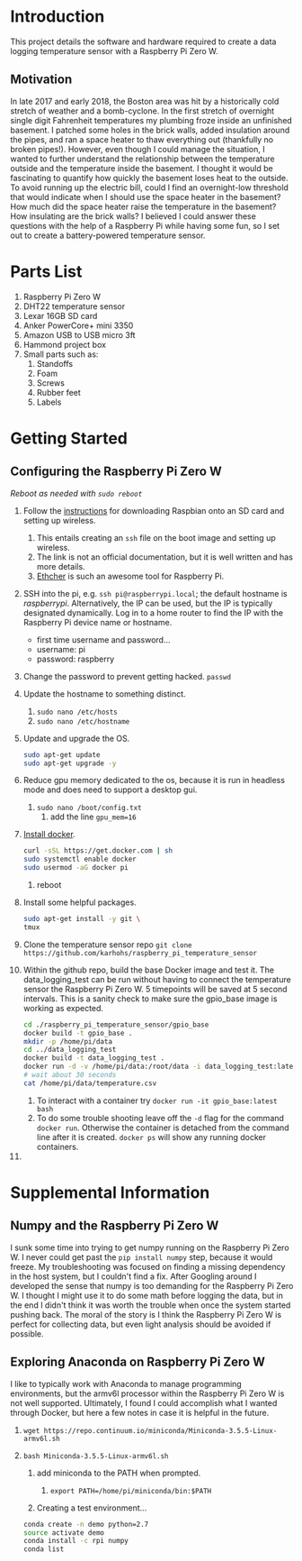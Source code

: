 # Introduction
This project details the software and hardware required to create a data logging temperature sensor with a Raspberry Pi Zero W.

## Motivation
In late 2017 and early 2018, the Boston area was hit by a historically cold stretch of weather and a bomb-cyclone. In the first stretch of overnight single digit Fahrenheit temperatures my plumbing froze inside an unfinished basement. I patched some holes in the brick walls, added insulation around the pipes, and ran a space heater to thaw everything out (thankfully no broken pipes!). However, even though I could manage the situation, I wanted to further understand the relationship between the temperature outside and the temperature inside the basement. I thought it would be fascinating to quantify how quickly the basement loses heat to the outside. To avoid running up the electric bill, could I find an overnight-low threshold that would indicate when I should use the space heater in the basement? How much did the space heater raise the temperature in the basement? How insulating are the brick walls? I believed I could answer these questions with the help of a Raspberry Pi while having some fun, so I set out to create a battery-powered temperature sensor.

# Parts List
1. Raspberry Pi Zero W
1. DHT22 temperature sensor
1. Lexar 16GB SD card
1. Anker PowerCore+ mini 3350
1. Amazon USB to USB micro 3ft
1. Hammond project box
1. Small parts such as:
   1. Standoffs
   1. Foam
   1. Screws
   1. Rubber feet
   1. Labels

# Getting Started
## Configuring the Raspberry Pi Zero W
*Reboot as needed with `sudo reboot`*

1. Follow the [instructions](https://www.losant.com/blog/getting-started-with-the-raspberry-pi-zero-w-without-a-monitor) for downloading Raspbian onto an SD card and setting up wireless.
   1. This entails creating an `ssh` file on the boot image and setting up wireless.
   1. The link is not an official documentation, but it is well written and has more details.
   1. [Ethcher](https://etcher.io/) is such an awesome tool for Raspberry Pi.

1. SSH into the pi, e.g. `ssh pi@raspberrypi.local`; the default hostname is *raspberrypi*. Alternatively, the IP can be used, but the IP is typically designated dynamically. Log in to a home router to find the IP with the Raspberry Pi device name or hostname.
   * first time username and password...
   * username: pi
   * password: raspberry

1. Change the password to prevent getting hacked. `passwd`

1. Update the hostname to something distinct.
   1. `sudo nano /etc/hosts`
   1. `sudo nano /etc/hostname`

1. Update and upgrade the OS.
   ```bash
   sudo apt-get update
   sudo apt-get upgrade -y
   ```

 1. Reduce gpu memory dedicated to the os, because it is run in headless mode and does need to support a desktop gui.
    1. `sudo nano /boot/config.txt`
       1. add the line `gpu_mem=16`

1. [Install docker](https://blog.alexellis.io/getting-started-with-docker-on-raspberry-pi/).
   ```bash
   curl -sSL https://get.docker.com | sh
   sudo systemctl enable docker
   sudo usermod -aG docker pi
   ```
   1. reboot

1. Install some helpful packages.

   ```bash
   sudo apt-get install -y git \
   tmux
   ```

1. Clone the temperature sensor repo `git clone https://github.com/karhohs/raspberry_pi_temperature_sensor`

1. Within the github repo, build the base Docker image and test it. The data_logging_test can be run without having to connect the temperature sensor the Raspberry Pi Zero W. 5 timepoints will be saved at 5 second intervals. This is a sanity check to make sure the gpio_base image is working as expected.
   ```bash
   cd ./raspberry_pi_temperature_sensor/gpio_base
   docker build -t gpio_base .
   mkdir -p /home/pi/data
   cd ../data_logging_test
   docker build -t data_logging_test .
   docker run -d -v /home/pi/data:/root/data -i data_logging_test:latest
   # wait about 30 seconds
   cat /home/pi/data/temperature.csv
   ```
   1. To interact with a container try `docker run -it gpio_base:latest bash`
   1. To do some trouble shooting leave off the `-d` flag for the command `docker run`. Otherwise the container is detached from the command line after it is created. `docker ps` will show any running docker containers.

1.

# Supplemental Information

## Numpy and the Raspberry Pi Zero W
I sunk some time into trying to get numpy running on the Raspberry Pi Zero W. I never could get past the `pip install numpy` step, because it would freeze. My troubleshooting was focused on finding a missing dependency in the host system, but I couldn't find a fix. After Googling around I developed the sense that numpy is too demanding for the Raspberry Pi Zero W. I thought I might use it to do some math before logging the data, but in the end I didn't think it was worth the trouble when once the system started pushing back. The moral of the story is I think the Raspberry Pi Zero W is perfect for collecting data, but even light analysis should be avoided if possible.

## Exploring Anaconda on Raspberry Pi Zero W
I like to typically work with Anaconda to manage programming environments, but the armv6l processor within the Raspberry Pi Zero W is not well supported. Ultimately, I found I could accomplish what I wanted through Docker, but here a few notes in case it is helpful in the future.

1. `wget https://repo.continuum.io/miniconda/Miniconda-3.5.5-Linux-armv6l.sh`

1. `bash Miniconda-3.5.5-Linux-armv6l.sh`
   1. add miniconda to the PATH when prompted.
      1. `export PATH=/home/pi/miniconda/bin:$PATH`

   1. Creating a test environment...
   ```bash
   conda create -n demo python=2.7
   source activate demo
   conda install -c rpi numpy
   conda list
   ```
